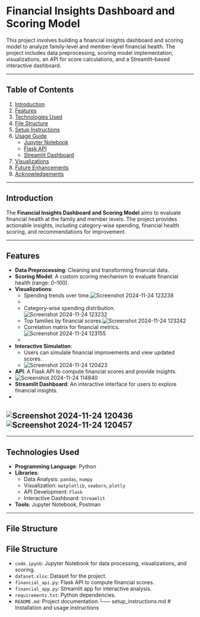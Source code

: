 # Financial Insights Dashboard and Scoring Model

This project involves building a financial insights dashboard and scoring model to analyze family-level and member-level financial health. The project includes data preprocessing, scoring model implementation, visualizations, an API for score calculations, and a Streamlit-based interactive dashboard.

---

## Table of Contents

1. [Introduction](#introduction)
2. [Features](#features)
3. [Technologies Used](#technologies-used)
4. [File Structure](#file-structure)
5. [Setup Instructions](#setup-instructions)
6. [Usage Guide](#usage-guide)
   - [Jupyter Notebook](#jupyter-notebook)
   - [Flask API](#flask-api)
   - [Streamlit Dashboard](#streamlit-dashboard)
7. [Visualizations](#visualizations)
8. [Future Enhancements](#future-enhancements)
9. [Acknowledgements](#acknowledgements)

---

## Introduction

The **Financial Insights Dashboard and Scoring Model** aims to evaluate financial health at the family and member levels. The project provides actionable insights, including category-wise spending, financial health scoring, and recommendations for improvement.

---

## Features

- **Data Preprocessing**: Cleaning and transforming financial data.
- **Scoring Model**: A custom scoring mechanism to evaluate financial health (range: 0–100).
- **Visualizations**:
  - Spending trends over time.![Screenshot 2024-11-24 123238](https://github.com/user-attachments/assets/cf21b2a4-d752-49d3-9826-90c0b9496f7f)
  - 
  - Category-wise spending distribution.![Screenshot 2024-11-24 123232](https://github.com/user-attachments/assets/b7a65b3c-5b6e-4f15-bc0a-56483dd8402c)
  - Top families by financial scores.![Screenshot 2024-11-24 123242](https://github.com/user-attachments/assets/aa41bc90-72ee-4b88-acf6-8f529865d151)
  - Correlation matrix for financial metrics.![Screenshot 2024-11-24 123155](https://github.com/user-attachments/assets/c8856cac-f5c1-4831-98f3-4599a98c3982)
  - 
- **Interactive Simulation**:
  - Users can simulate financial improvements and view updated scores.
  - ![Screenshot 2024-11-24 120423](https://github.com/user-attachments/assets/36097990-8987-4412-810c-6e633f944b35)
- **API**: A Flask API to compute financial scores and provide insights.
- ![Screenshot 2024-11-24 114840](https://github.com/user-attachments/assets/2efa30ff-88f5-4053-ae96-77baab19b266)
- **Streamlit Dashboard**: An interactive interface for users to explore financial insights.
- 
![Screenshot 2024-11-24 120436](https://github.com/user-attachments/assets/ff3834a0-21dd-40a5-a6f2-804897be9b5b)
![Screenshot 2024-11-24 120457](https://github.com/user-attachments/assets/6b133fca-ddbe-4d51-9a88-43cfc987a5da)
- 

---

## Technologies Used

- **Programming Language**: Python
- **Libraries**:
  - Data Analysis: `pandas`, `numpy`
  - Visualization: `matplotlib`, `seaborn`, `plotly`
  - API Development: `Flask`
  - Interactive Dashboard: `Streamlit`
- **Tools**: Jupyter Notebook, Postman

---

## File Structure

## File Structure
- `code.ipynb`: Jupyter Notebook for data processing, visualizations, and scoring.
- `dataset.xlsx`: Dataset for the project.
- `financial_api.py`: Flask API to compute financial scores.
- `financial_app.py`: Streamlit app for interactive analysis.
- `requirements.txt`: Python dependencies.
- `README.md`: Project documentation.└── setup_instructions.md      # Installation and usage instructions
